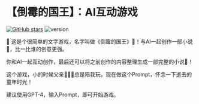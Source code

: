 # 【倒霉的国王】：AI互动游戏
[![GitHub stars](https://img.shields.io/github/stars/zhutyler21/ChartRebuild?style=social)](https://github.com/zhutyler21/ChartRebuild)
![version](https://img.shields.io/badge/version-1.6-blue)

🌈 这是个很简单的文字游戏，名字叫做《倒霉的国王》👑！与AI一起创作一部小说📖，比一比谁的创意更强。

你和AI一起互动创作，最后还可以将之前创作的内容整理生成一部完整的小说📖！

这个游戏，小的时候父亲👨‍👩‍👦总是陪我玩，现在做这个Prompt，怀念一下逝去的童年时光！ 

建议使用GPT-4，输入Prompt，即可开始游戏。
